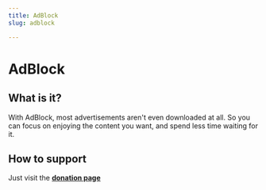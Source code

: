 ```yaml
---
title: AdBlock
slug: adblock

---
```


# AdBlock

## What is it?

With AdBlock, most advertisements aren't even downloaded at all. So you can focus on enjoying the content you want, and spend less time waiting for it.

## How to support

Just visit the [**donation page**](https://getadblock.com/#payment_section)

